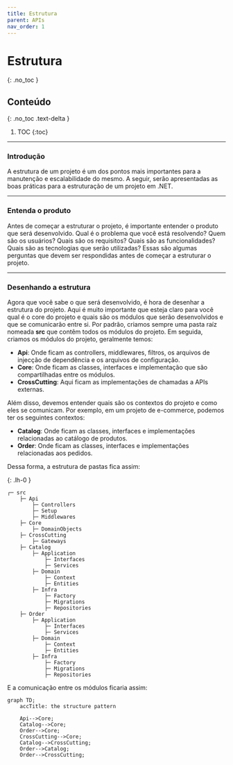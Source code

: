 ```yaml
---
title: Estrutura
parent: APIs
nav_order: 1
---
```

# Estrutura
{: .no_toc }

## Conteúdo
{: .no_toc .text-delta }

1. TOC
{:toc}

---

### Introdução
A estrutura de um projeto é um dos pontos mais importantes para a manutenção e escalabilidade do mesmo. A seguir, serão apresentadas as boas práticas para a estruturação de um projeto em .NET.

---

### Entenda o produto
Antes de começar a estruturar o projeto, é importante entender o produto que será desenvolvido. Qual é o problema que você está resolvendo? Quem são os usuários? Quais são os requisitos? Quais são as funcionalidades? Quais são as tecnologias que serão utilizadas? Essas são algumas perguntas que devem ser respondidas antes de começar a estruturar o projeto.

---

### Desenhando a estrutura
Agora que você sabe o que será desenvolvido, é hora de desenhar a estrutura do projeto. Aqui é muito importante que esteja claro para você qual é o core do projeto e quais são os módulos que serão desenvolvidos e que se comunicarão entre si.
Por padrão, criamos sempre uma pasta raíz nomeada **src** que contêm todos os módulos do projeto.
Em seguida, criamos os módulos do projeto, geralmente temos:
- **Api**: Onde ficam as controllers, middlewares, filtros, os arquivos de injecção de dependência e os arquivos de configuração.
- **Core**: Onde ficam as classes, interfaces e implementação que são compartilhadas entre os módulos.
- **CrossCutting**: Aqui ficam as implementações de chamadas a APIs externas.

Além disso, devemos entender quais são os contextos do projeto e como eles se comunicam. Por exemplo, em um projeto de e-commerce, podemos ter os seguintes contextos:
- **Catalog**: Onde ficam as classes, interfaces e implementações relacionadas ao catálogo de produtos.
- **Order**: Onde ficam as classes, interfaces e implementações relacionadas aos pedidos.

Dessa forma, a estrutura de pastas fica assim:

{: .lh-0 }
```
┌─ src
    ├─ Api
        ├─ Controllers
        ├─ Setup
        ├─ Middlewares
    ├─ Core
        ├─ DomainObjects
    ├─ CrossCutting
        ├─ Gateways        
    ├─ Catalog
        ├─ Application
            ├─ Interfaces
            ├─ Services
        ├─ Domain
            ├─ Context
            ├─ Entities
        ├─ Infra
            ├─ Factory
            ├─ Migrations
            ├─ Repositories
    ├─ Order
        ├─ Application
            ├─ Interfaces
            ├─ Services
        ├─ Domain
            ├─ Context
            ├─ Entities
        ├─ Infra
            ├─ Factory
            ├─ Migrations
            ├─ Repositories
```


E a comunicação entre os módulos ficaria assim:
```mermaid
graph TD;
    accTitle: the structure pattern
    
    Api-->Core;
    Catalog-->Core;
    Order-->Core;
    CrossCutting-->Core;
    Catalog-->CrossCutting;
    Order-->Catalog;
    Order-->CrossCutting;
```
